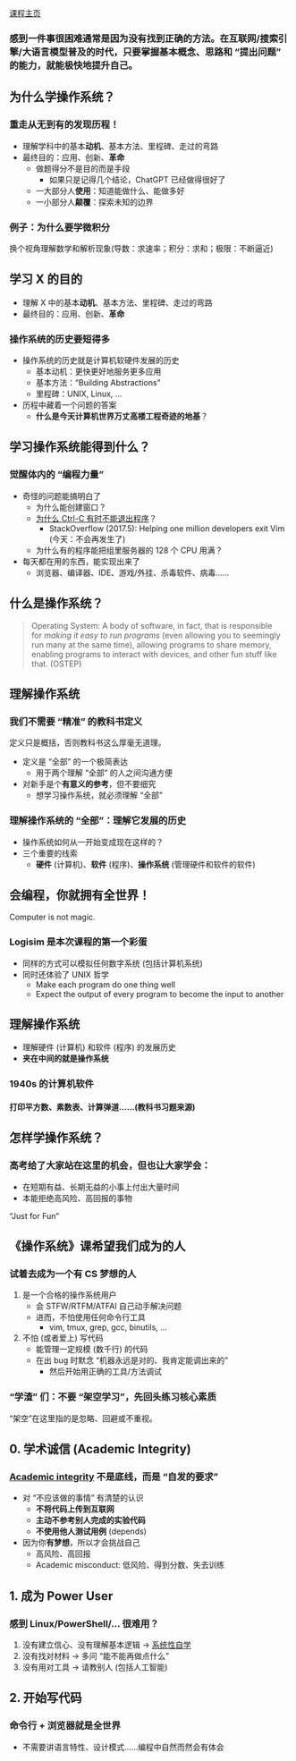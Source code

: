 [课程主页](https://jyywiki.cn/OS/2024/)
### 感到一件事很困难通常是因为没有找到正确的方法。在互联网/搜索引擎/大语言模型普及的时代，只要掌握基本概念、思路和 “提出问题” 的能力，就能极快地提升自己。

## 为什么学操作系统？
### 重走**从无到有**的发现历程！

- 理解学科中的基本**动机**、基本方法、里程碑、走过的弯路
- 最终目的：应用、创新、**革命**
    - 做题得分不是目的而是手段
        - 如果只是记得几个结论，ChatGPT 已经做得很好了
    - 一大部分人**使用**：知道能做什么、能做多好
    - 一小部分人**颠覆**：探索未知的边界

### 例子：为什么要学微积分
换个视角理解数学和解析现象(导数：求速率；积分：求和；极限：不断逼近)

## 学习 X 的目的

- 理解 X 中的基本**动机**、基本方法、里程碑、走过的弯路
- 最终目的：应用、创新、**革命**

### 操作系统的历史要短得多

- 操作系统的历史就是计算机软硬件发展的历史
    - 基本动机：更快更好地服务更多应用
    - 基本方法：“Building Abstractions”
    - 里程碑：UNIX, Linux, ...
- 历程中藏着一个问题的答案
    - **什么是今天计算机世界万丈高楼工程奇迹的地基**？

## 学习操作系统能得到什么？
### 觉醒体内的 “编程力量”

- 奇怪的问题能搞明白了
    - 为什么能创建窗口？
    - [为什么 Ctrl-C 有时不能退出程序](https://stackoverflow.blog/2017/05/23/stack-overflow-helping-one-million-developers-exit-vim/)？
        - StackOverflow (2017.5): Helping one million developers exit Vim (今天：不会再发生了)
    - 为什么有的程序能把组里服务器的 128 个 CPU 用满？
- 每天都在用的东西，能实现出来了
    - 浏览器、编译器、IDE、游戏/外挂、杀毒软件、病毒……

## 什么是操作系统？
> Operating System: A body of software, in fact, that is responsible for _making it easy to run programs_ (even allowing you to seemingly run many at the same time), allowing programs to share memory, enabling programs to interact with devices, and other fun stuff like that. (OSTEP)

## 理解操作系统
### 我们不需要 “精准” 的教科书定义
定义只是概括，否则教科书这么厚毫无道理。

- 定义是 “全部” 的一个极简表达
    - 用于两个理解 “全部” 的人之间沟通方便
- 对新手是个**有意义的参考**，但不要细究
    - 想学习操作系统，就必须理解 “全部”

### 理解操作系统的 “全部”：理解它发展的历史

- 操作系统如何从一开始变成现在这样的？
- 三个重要的线索
    - **硬件** (计算机)、**软件** (程序)、**操作系统** (管理硬件和软件的软件)

## 会编程，你就拥有全世界！
Computer is not magic.
### Logisim 是本次课程的第一个彩蛋

- 同样的方式可以模拟任何数字系统 (包括计算机系统)
- 同时还体验了 UNIX 哲学
    - Make each program do one thing well
    - Expect the output of every program to become the input to another

## 理解操作系统
- 理解硬件 (计算机) 和软件 (程序) 的发展历史
- **夹在中间的就是操作系统**

### 1940s 的计算机软件
#### 打印平方数、素数表、计算弹道……(教科书习题来源)


## 怎样学操作系统？
### 高考给了大家站在这里的机会，但也让大家学会：

- 在短期有益、长期无益的小事上付出大量时间
- 本能拒绝高风险、高回报的事物

“Just for Fun”

## 《操作系统》课希望我们成为的人
### **试着去成为一个有 CS 梦想的人**

1. 是一个合格的操作系统用户
    - 会 STFW/RTFM/ATFAI 自己动手解决问题
    - 进而，不怕使用任何命令行工具
        - vim, tmux, grep, gcc, binutils, ...
2. 不怕 (或者爱上) 写代码
    - 能管理一定规模 (数千行) 的代码
    - 在出 bug 时默念 “机器永远是对的、我肯定能调出来的”
        - 然后开始用正确的工具/方法调试

### “学渣” 们：不要 “架空学习”，先回头练习核心素质
“架空”在这里指的是忽略、回避或不重视。

## 0. 学术诚信 (Academic Integrity)
### [Academic integrity](https://integrity.mit.edu/) 不是底线，而是 “自发的要求”

- 对 “不应该做的事情” 有清楚的认识
    - **不将代码上传到互联网**
    - **主动不参考别人完成的实验代码**
    - **不使用他人测试用例** (depends)
- 因为你**有梦想**，所以才会挑战自己
    - 高风险、高回报
    - Academic misconduct: 低风险、得到分数、失去训练

## 1. 成为 Power User
### 感到 Linux/PowerShell/... 很难用？

1. 没有建立信心、没有理解基本逻辑 → [系统性自学](https://csdiy.wiki/)
2. 没有找对材料 → 多问 “能不能再做点什么”
3. 没有用对工具 → 请教别人 (包括人工智能)

## 2. 开始写代码

### 命令行 + 浏览器就是全世界
- 不需要讲语言特性、设计模式……编程中自然而然会有体会

